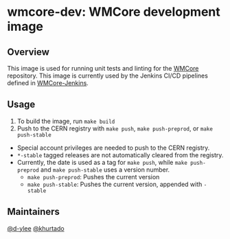 # wmcore-dev: WMCore development image

## Overview
This image is used for running unit tests and linting for the [WMCore](https://github.com/dmwm/WMCore) repository. This image is currently used by the Jenkins CI/CD pipelines defined in [WMCore-Jenkins](https://github.com/dmwm/WMCore-Jenkins).

## Usage
1. To build the image, run `make build`
2. Push to the CERN registry with `make push`, `make push-preprod`, or `make push-stable`
  * Special account privileges are needed to push to the CERN registry.
  * `*-stable` tagged releases are not automatically cleared from the registry.
  * Currently, the date is used as a tag for `make push`, while `make push-preprod` and `make push-stable` uses a version number.
    * `make push-preprod`: Pushes the current version
    * `make push-stable`: Pushes the current version, appended with `-stable`

## Maintainers
[@d-ylee](https://github.com/d-ylee)
[@khurtado](https://github.com/khurtado)
